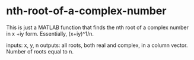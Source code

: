 nth-root-of-a-complex-number
============================

This is just a MATLAB function that finds the nth root of a complex number in x +iy form. Essentially, (x+iy)^1/n.

inputs: x, y, n
outputs: all roots, both real and complex, in a column vector. Number of roots equal to n.
